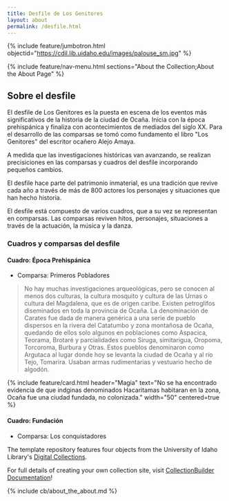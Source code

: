 ```yaml
---
title: Desfile de Los Genitores
layout: about
permalink: /desfile.html
---
```


{% include feature/jumbotron.html objectid="https://cdil.lib.uidaho.edu/images/palouse_sm.jpg" %}

{% include feature/nav-menu.html sections="About the Collection;About the About Page" %}

## Sobre el desfile

El desfile de Los Genitores es la puesta en escena de los eventos más significativos de la historia de la ciudad de Ocaña. Inicia con la época prehispánica y finaliza con acontecimientos de mediados del siglo XX. Para el desarrollo de las comparsas se tomó como fundamento el libro "Los Genitores" del escritor ocañero Alejo Amaya.

A medida que las investigaciones históricas van avanzando, se realizan precisiciones en las comparsas y cuadros del desfile incorporando pequeños cambios.

El desfile hace parte del patrimonio inmaterial, es una tradición que revive cada año a través de más de 800 actores los personajes y situaciones que han hecho historia.

El desfile está compuesto de varios cuadros, que a su vez se representan en comparsas. Las comparsas reviven hitos, personajes, situaciones a través de la actuación, la música y la danza.

### Cuadros y comparsas del desfile

#### Cuadro: Época Prehispánica

- Comparsa: Primeros Pobladores
>No hay muchas investigaciones arqueológicas, pero se conocen al menos dos culturas, la cultura mosquito y cultura de las Urnas o cultura del Magdalena, que es de origen caribe. Existen petroglifos diseminados en toda la provincia de Ocaña. La denominación de Carates fue dada de manera genérica a una serie de pueblo dispersos en la rivera del Catatumbo y zona montañosa de Ocaña, quedando de ellos solo algunos en poblaciones como Aspacica, Teorama, Brotaré y parcialidades como Siruga, simitarigua, Oropoma, Torcoroma, Burbura y Otras. Estos pueblos denominaron como Argutaca al lugar donde hoy se levanta la ciudad de Ocaña y al río Tejo, Tomarira. Usaban armas rudimentarias y vestuario hecho de algodón.

{% include feature/card.html header="Magia" text="No se ha encontrado evidencia de que indginas denominados Hacaritamas habitaran en la zona, Ocaña fue una ciudad fundada, no colonizada." width="50" centered=true %}

#### Cuadro: Fundación
- Comparsa: Los conquistadores

The template repository features four objects from the University of Idaho Library's [Digital Collections](https://www.lib.uidaho.edu/digital). 

For full details of creating your own collection site, visit [CollectionBuilder Documentation](https://collectionbuilder.github.io/cb-docs/)!

<!-- IMPORTANT!!! DELETE this comment and the include below when you are finished editing this page for your collection. The include below introduces about page features. They will show up on your collection's about page until you delete it.  -->
{% include cb/about_the_about.md %} 
